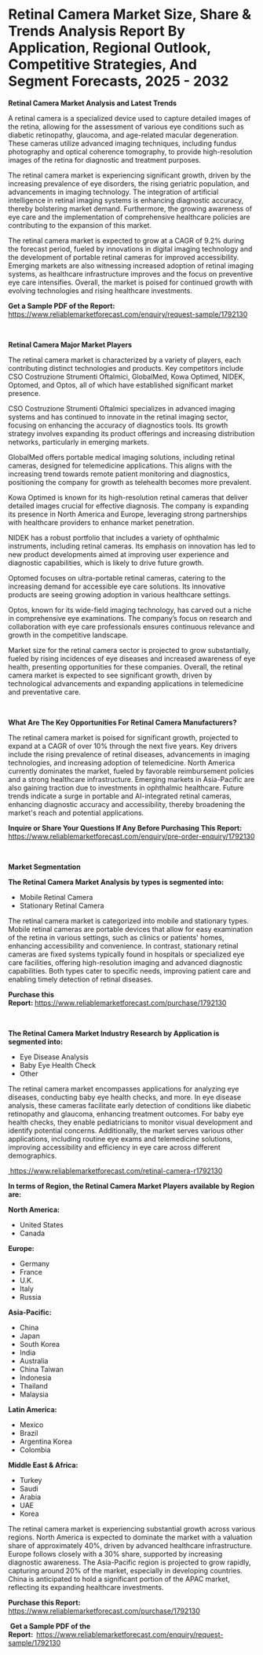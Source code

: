 <p><h1>Retinal Camera Market Size, Share & Trends Analysis Report By Application, Regional Outlook, Competitive Strategies, And Segment Forecasts, 2025 - 2032</h1></p><p><strong>Retinal Camera Market Analysis and Latest Trends</strong></p>
<p><p>A retinal camera is a specialized device used to capture detailed images of the retina, allowing for the assessment of various eye conditions such as diabetic retinopathy, glaucoma, and age-related macular degeneration. These cameras utilize advanced imaging techniques, including fundus photography and optical coherence tomography, to provide high-resolution images of the retina for diagnostic and treatment purposes.</p><p>The retinal camera market is experiencing significant growth, driven by the increasing prevalence of eye disorders, the rising geriatric population, and advancements in imaging technology. The integration of artificial intelligence in retinal imaging systems is enhancing diagnostic accuracy, thereby bolstering market demand. Furthermore, the growing awareness of eye care and the implementation of comprehensive healthcare policies are contributing to the expansion of this market.</p><p>The retinal camera market is expected to grow at a CAGR of 9.2% during the forecast period, fueled by innovations in digital imaging technology and the development of portable retinal cameras for improved accessibility. Emerging markets are also witnessing increased adoption of retinal imaging systems, as healthcare infrastructure improves and the focus on preventive eye care intensifies. Overall, the market is poised for continued growth with evolving technologies and rising healthcare investments.</p></p>
<p><strong>Get a Sample PDF of the Report:&nbsp;</strong> <a href="https://www.reliablemarketforecast.com/enquiry/request-sample/1792130?utm_campaign=2753&utm_medium=2&utm_source=Github&utm_content=ia&utm_term=13042025&utm_id=retinal-camera">https://www.reliablemarketforecast.com/enquiry/request-sample/1792130</a></p>
<p>&nbsp;</p>
<p><strong>Retinal Camera Major Market Players</strong></p>
<p><p>The retinal camera market is characterized by a variety of players, each contributing distinct technologies and products. Key competitors include CSO Costruzione Strumenti Oftalmici, GlobalMed, Kowa Optimed, NIDEK, Optomed, and Optos, all of which have established significant market presence. </p><p>CSO Costruzione Strumenti Oftalmici specializes in advanced imaging systems and has continued to innovate in the retinal imaging sector, focusing on enhancing the accuracy of diagnostics tools. Its growth strategy involves expanding its product offerings and increasing distribution networks, particularly in emerging markets.</p><p>GlobalMed offers portable medical imaging solutions, including retinal cameras, designed for telemedicine applications. This aligns with the increasing trend towards remote patient monitoring and diagnostics, positioning the company for growth as telehealth becomes more prevalent.</p><p>Kowa Optimed is known for its high-resolution retinal cameras that deliver detailed images crucial for effective diagnosis. The company is expanding its presence in North America and Europe, leveraging strong partnerships with healthcare providers to enhance market penetration.</p><p>NIDEK has a robust portfolio that includes a variety of ophthalmic instruments, including retinal cameras. Its emphasis on innovation has led to new product developments aimed at improving user experience and diagnostic capabilities, which is likely to drive future growth.</p><p>Optomed focuses on ultra-portable retinal cameras, catering to the increasing demand for accessible eye care solutions. Its innovative products are seeing growing adoption in various healthcare settings.</p><p>Optos, known for its wide-field imaging technology, has carved out a niche in comprehensive eye examinations. The company’s focus on research and collaboration with eye care professionals ensures continuous relevance and growth in the competitive landscape.</p><p>Market size for the retinal camera sector is projected to grow substantially, fueled by rising incidences of eye diseases and increased awareness of eye health, presenting opportunities for these companies. Overall, the retinal camera market is expected to see significant growth, driven by technological advancements and expanding applications in telemedicine and preventative care.</p></p>
<p>&nbsp;</p>
<p><strong>What Are The Key Opportunities For Retinal Camera Manufacturers?</strong></p>
<p><p>The retinal camera market is poised for significant growth, projected to expand at a CAGR of over 10% through the next five years. Key drivers include the rising prevalence of retinal diseases, advancements in imaging technologies, and increasing adoption of telemedicine. North America currently dominates the market, fueled by favorable reimbursement policies and a strong healthcare infrastructure. Emerging markets in Asia-Pacific are also gaining traction due to investments in ophthalmic healthcare. Future trends indicate a surge in portable and AI-integrated retinal cameras, enhancing diagnostic accuracy and accessibility, thereby broadening the market's reach and potential applications.</p></p>
<p><strong>Inquire or Share Your Questions If Any Before Purchasing This Report:</strong> <a href="https://www.reliablemarketforecast.com/enquiry/pre-order-enquiry/1792130?utm_campaign=2753&utm_medium=2&utm_source=Github&utm_content=ia&utm_term=13042025&utm_id=retinal-camera">https://www.reliablemarketforecast.com/enquiry/pre-order-enquiry/1792130</a></p>
<p>&nbsp;</p>
<p><strong>Market Segmentation</strong></p>
<p><strong>The Retinal Camera Market Analysis by types is segmented into:</strong></p>
<p><ul><li>Mobile Retinal Camera</li><li>Stationary Retinal Camera</li></ul></p>
<p><p>The retinal camera market is categorized into mobile and stationary types. Mobile retinal cameras are portable devices that allow for easy examination of the retina in various settings, such as clinics or patients' homes, enhancing accessibility and convenience. In contrast, stationary retinal cameras are fixed systems typically found in hospitals or specialized eye care facilities, offering high-resolution imaging and advanced diagnostic capabilities. Both types cater to specific needs, improving patient care and enabling timely detection of retinal diseases.</p></p>
<p><strong>Purchase this Report:&nbsp;</strong><a href="https://www.reliablemarketforecast.com/purchase/1792130?utm_campaign=2753&utm_medium=2&utm_source=Github&utm_content=ia&utm_term=13042025&utm_id=retinal-camera">https://www.reliablemarketforecast.com/purchase/1792130</a></p>
<p>&nbsp;</p>
<p><strong>The Retinal Camera Market Industry Research by Application is segmented into:</strong></p>
<p><ul><li>Eye Disease Analysis</li><li>Baby Eye Health Check</li><li>Other</li></ul></p>
<p><p>The retinal camera market encompasses applications for analyzing eye diseases, conducting baby eye health checks, and more. In eye disease analysis, these cameras facilitate early detection of conditions like diabetic retinopathy and glaucoma, enhancing treatment outcomes. For baby eye health checks, they enable pediatricians to monitor visual development and identify potential concerns. Additionally, the market serves various other applications, including routine eye exams and telemedicine solutions, improving accessibility and efficiency in eye care across different demographics.</p></p>
<p><a href="https://www.reliablemarketforecast.com/retinal-camera-r1792130?utm_campaign=2753&utm_medium=2&utm_source=Github&utm_content=ia&utm_term=13042025&utm_id=retinal-camera">&nbsp;https://www.reliablemarketforecast.com/retinal-camera-r1792130</a></p>
<p><strong>In terms of Region, the Retinal Camera Market Players available by Region are:</strong></p>
<p>
    <p> <strong> North America: </strong>
        <ul>
            <li>United States</li>
            <li>Canada</li>
        </ul>
        </p> 
    <p> <strong> Europe: </strong>
        <ul>
            <li>Germany</li>
            <li>France</li>
            <li>U.K.</li>
            <li>Italy</li>
            <li>Russia</li>
        </ul>
        </p> 
    <p> <strong> Asia-Pacific: </strong>
        <ul>
            <li>China</li>
            <li>Japan</li>
            <li>South Korea</li>
            <li>India</li>
            <li>Australia</li>
            <li>China Taiwan</li>
            <li>Indonesia</li>
            <li>Thailand</li>
            <li>Malaysia</li>
        </ul>
        </p> 
    <p> <strong> Latin America: </strong>
        <ul>
            <li>Mexico</li>
            <li>Brazil</li>
            <li>Argentina Korea</li>
            <li>Colombia</li>
        </ul>
        </p> 
    <p> <strong> Middle East & Africa: </strong>
        <ul>
            <li>Turkey</li>
            <li>Saudi</li>
            <li>Arabia</li>
            <li>UAE</li>
            <li>Korea</li>
        </ul>
    </p>
    </p>
<p><p>The retinal camera market is experiencing substantial growth across various regions. North America is expected to dominate the market with a valuation share of approximately 40%, driven by advanced healthcare infrastructure. Europe follows closely with a 30% share, supported by increasing diagnostic awareness. The Asia-Pacific region is projected to grow rapidly, capturing around 20% of the market, especially in developing countries. China is anticipated to hold a significant portion of the APAC market, reflecting its expanding healthcare investments.</p></p>
<p><strong>Purchase this Report: </strong><a href="https://www.reliablemarketforecast.com/purchase/1792130?utm_campaign=2753&utm_medium=2&utm_source=Github&utm_content=ia&utm_term=13042025&utm_id=retinal-camera">https://www.reliablemarketforecast.com/purchase/1792130</a></p>
<p>&nbsp;<strong>Get a Sample PDF of the Report:&nbsp;&nbsp;</strong><a href="https://www.reliablemarketforecast.com/enquiry/request-sample/1792130?utm_campaign=2753&utm_medium=2&utm_source=Github&utm_content=ia&utm_term=13042025&utm_id=retinal-camera">https://www.reliablemarketforecast.com/enquiry/request-sample/1792130</a></p>
<p><strong></strong></p>
<p><p></p><p></p><p></p></p>